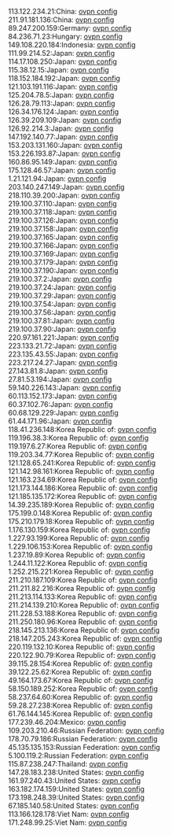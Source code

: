113.122.234.21:China: [ovpn config](vpn/113_122_234_21.ovpn)  
211.91.181.136:China: [ovpn config](vpn/211_91_181_136.ovpn)  
89.247.200.159:Germany: [ovpn config](vpn/89_247_200_159.ovpn)  
84.236.71.23:Hungary: [ovpn config](vpn/84_236_71_23.ovpn)  
149.108.220.184:Indonesia: [ovpn config](vpn/149_108_220_184.ovpn)  
111.99.214.52:Japan: [ovpn config](vpn/111_99_214_52.ovpn)  
114.17.108.250:Japan: [ovpn config](vpn/114_17_108_250.ovpn)  
115.38.12.15:Japan: [ovpn config](vpn/115_38_12_15.ovpn)  
118.152.184.192:Japan: [ovpn config](vpn/118_152_184_192.ovpn)  
121.103.191.116:Japan: [ovpn config](vpn/121_103_191_116.ovpn)  
125.204.78.5:Japan: [ovpn config](vpn/125_204_78_5.ovpn)  
126.28.79.113:Japan: [ovpn config](vpn/126_28_79_113.ovpn)  
126.34.176.124:Japan: [ovpn config](vpn/126_34_176_124.ovpn)  
126.39.209.109:Japan: [ovpn config](vpn/126_39_209_109.ovpn)  
126.92.214.3:Japan: [ovpn config](vpn/126_92_214_3.ovpn)  
147.192.140.77:Japan: [ovpn config](vpn/147_192_140_77.ovpn)  
153.203.131.160:Japan: [ovpn config](vpn/153_203_131_160.ovpn)  
153.226.193.87:Japan: [ovpn config](vpn/153_226_193_87.ovpn)  
160.86.95.149:Japan: [ovpn config](vpn/160_86_95_149.ovpn)  
175.128.46.57:Japan: [ovpn config](vpn/175_128_46_57.ovpn)  
1.21.121.94:Japan: [ovpn config](vpn/1_21_121_94.ovpn)  
203.140.247.149:Japan: [ovpn config](vpn/203_140_247_149.ovpn)  
218.110.39.200:Japan: [ovpn config](vpn/218_110_39_200.ovpn)  
219.100.37.110:Japan: [ovpn config](vpn/219_100_37_110.ovpn)  
219.100.37.118:Japan: [ovpn config](vpn/219_100_37_118.ovpn)  
219.100.37.126:Japan: [ovpn config](vpn/219_100_37_126.ovpn)  
219.100.37.158:Japan: [ovpn config](vpn/219_100_37_158.ovpn)  
219.100.37.165:Japan: [ovpn config](vpn/219_100_37_165.ovpn)  
219.100.37.166:Japan: [ovpn config](vpn/219_100_37_166.ovpn)  
219.100.37.169:Japan: [ovpn config](vpn/219_100_37_169.ovpn)  
219.100.37.179:Japan: [ovpn config](vpn/219_100_37_179.ovpn)  
219.100.37.190:Japan: [ovpn config](vpn/219_100_37_190.ovpn)  
219.100.37.2:Japan: [ovpn config](vpn/219_100_37_2.ovpn)  
219.100.37.24:Japan: [ovpn config](vpn/219_100_37_24.ovpn)  
219.100.37.29:Japan: [ovpn config](vpn/219_100_37_29.ovpn)  
219.100.37.54:Japan: [ovpn config](vpn/219_100_37_54.ovpn)  
219.100.37.56:Japan: [ovpn config](vpn/219_100_37_56.ovpn)  
219.100.37.81:Japan: [ovpn config](vpn/219_100_37_81.ovpn)  
219.100.37.90:Japan: [ovpn config](vpn/219_100_37_90.ovpn)  
220.97.161.221:Japan: [ovpn config](vpn/220_97_161_221.ovpn)  
223.133.21.72:Japan: [ovpn config](vpn/223_133_21_72.ovpn)  
223.135.43.55:Japan: [ovpn config](vpn/223_135_43_55.ovpn)  
223.217.24.27:Japan: [ovpn config](vpn/223_217_24_27.ovpn)  
27.143.81.8:Japan: [ovpn config](vpn/27_143_81_8.ovpn)  
27.81.53.194:Japan: [ovpn config](vpn/27_81_53_194.ovpn)  
59.140.226.143:Japan: [ovpn config](vpn/59_140_226_143.ovpn)  
60.113.152.173:Japan: [ovpn config](vpn/60_113_152_173.ovpn)  
60.37.102.76:Japan: [ovpn config](vpn/60_37_102_76.ovpn)  
60.68.129.229:Japan: [ovpn config](vpn/60_68_129_229.ovpn)  
61.44.171.96:Japan: [ovpn config](vpn/61_44_171_96.ovpn)  
118.41.236.148:Korea Republic of: [ovpn config](vpn/118_41_236_148.ovpn)  
119.196.38.3:Korea Republic of: [ovpn config](vpn/119_196_38_3.ovpn)  
119.197.6.27:Korea Republic of: [ovpn config](vpn/119_197_6_27.ovpn)  
119.203.34.77:Korea Republic of: [ovpn config](vpn/119_203_34_77.ovpn)  
121.128.65.241:Korea Republic of: [ovpn config](vpn/121_128_65_241.ovpn)  
121.142.98.161:Korea Republic of: [ovpn config](vpn/121_142_98_161.ovpn)  
121.163.234.69:Korea Republic of: [ovpn config](vpn/121_163_234_69.ovpn)  
121.173.144.186:Korea Republic of: [ovpn config](vpn/121_173_144_186.ovpn)  
121.185.135.172:Korea Republic of: [ovpn config](vpn/121_185_135_172.ovpn)  
14.39.235.189:Korea Republic of: [ovpn config](vpn/14_39_235_189.ovpn)  
175.199.0.148:Korea Republic of: [ovpn config](vpn/175_199_0_148.ovpn)  
175.210.179.18:Korea Republic of: [ovpn config](vpn/175_210_179_18.ovpn)  
1.176.130.159:Korea Republic of: [ovpn config](vpn/1_176_130_159.ovpn)  
1.227.93.199:Korea Republic of: [ovpn config](vpn/1_227_93_199.ovpn)  
1.229.106.153:Korea Republic of: [ovpn config](vpn/1_229_106_153.ovpn)  
1.237.19.89:Korea Republic of: [ovpn config](vpn/1_237_19_89.ovpn)  
1.244.11.122:Korea Republic of: [ovpn config](vpn/1_244_11_122.ovpn)  
1.252.215.221:Korea Republic of: [ovpn config](vpn/1_252_215_221.ovpn)  
211.210.187.109:Korea Republic of: [ovpn config](vpn/211_210_187_109.ovpn)  
211.211.82.216:Korea Republic of: [ovpn config](vpn/211_211_82_216.ovpn)  
211.213.114.133:Korea Republic of: [ovpn config](vpn/211_213_114_133.ovpn)  
211.214.139.210:Korea Republic of: [ovpn config](vpn/211_214_139_210.ovpn)  
211.228.53.188:Korea Republic of: [ovpn config](vpn/211_228_53_188.ovpn)  
211.250.180.96:Korea Republic of: [ovpn config](vpn/211_250_180_96.ovpn)  
218.145.213.136:Korea Republic of: [ovpn config](vpn/218_145_213_136.ovpn)  
218.147.205.243:Korea Republic of: [ovpn config](vpn/218_147_205_243.ovpn)  
220.119.132.10:Korea Republic of: [ovpn config](vpn/220_119_132_10.ovpn)  
220.122.90.79:Korea Republic of: [ovpn config](vpn/220_122_90_79.ovpn)  
39.115.28.154:Korea Republic of: [ovpn config](vpn/39_115_28_154.ovpn)  
39.122.25.62:Korea Republic of: [ovpn config](vpn/39_122_25_62.ovpn)  
49.164.173.67:Korea Republic of: [ovpn config](vpn/49_164_173_67.ovpn)  
58.150.189.252:Korea Republic of: [ovpn config](vpn/58_150_189_252.ovpn)  
58.237.64.60:Korea Republic of: [ovpn config](vpn/58_237_64_60.ovpn)  
59.28.27.238:Korea Republic of: [ovpn config](vpn/59_28_27_238.ovpn)  
61.76.144.145:Korea Republic of: [ovpn config](vpn/61_76_144_145.ovpn)  
177.239.46.204:Mexico: [ovpn config](vpn/177_239_46_204.ovpn)  
109.203.210.46:Russian Federation: [ovpn config](vpn/109_203_210_46.ovpn)  
178.70.79.186:Russian Federation: [ovpn config](vpn/178_70_79_186.ovpn)  
45.135.135.153:Russian Federation: [ovpn config](vpn/45_135_135_153.ovpn)  
5.100.119.2:Russian Federation: [ovpn config](vpn/5_100_119_2.ovpn)  
115.87.238.247:Thailand: [ovpn config](vpn/115_87_238_247.ovpn)  
147.28.183.238:United States: [ovpn config](vpn/147_28_183_238.ovpn)  
161.97.240.43:United States: [ovpn config](vpn/161_97_240_43.ovpn)  
163.182.174.159:United States: [ovpn config](vpn/163_182_174_159.ovpn)  
173.198.248.39:United States: [ovpn config](vpn/173_198_248_39.ovpn)  
67.185.140.58:United States: [ovpn config](vpn/67_185_140_58.ovpn)  
113.166.128.178:Viet Nam: [ovpn config](vpn/113_166_128_178.ovpn)  
171.248.99.25:Viet Nam: [ovpn config](vpn/171_248_99_25.ovpn)  
